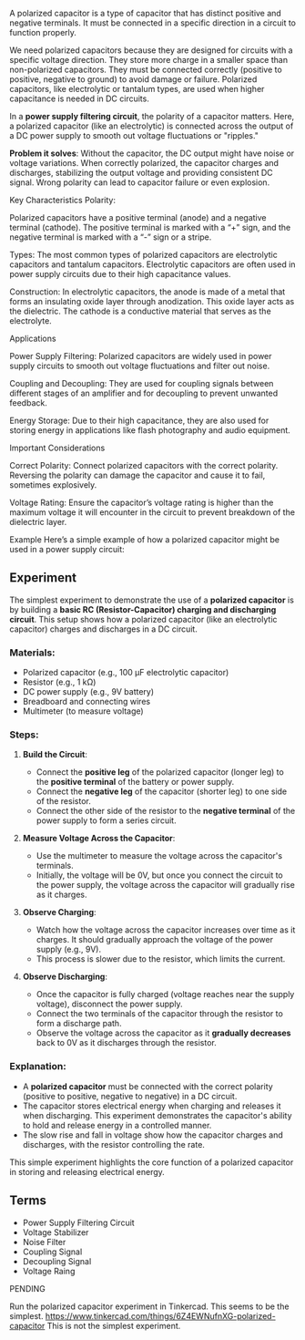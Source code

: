 A polarized capacitor is a type of capacitor that has distinct positive and negative terminals. It must be connected in a specific direction in a circuit to function properly.

We need polarized capacitors because they are designed for circuits with a specific voltage direction. They store more charge in a smaller space than non-polarized capacitors. They must be connected correctly (positive to positive, negative to ground) to avoid damage or failure. Polarized capacitors, like electrolytic or tantalum types, are used when higher capacitance is needed in DC circuits.

In a **power supply filtering circuit**, the polarity of a capacitor matters. Here, a polarized capacitor (like an electrolytic) is connected across the output of a DC power supply to smooth out voltage fluctuations or "ripples."

**Problem it solves**: Without the capacitor, the DC output might have noise or voltage variations. When correctly polarized, the capacitor charges and discharges, stabilizing the output voltage and providing consistent DC signal. Wrong polarity can lead to capacitor failure or even explosion.

Key Characteristics
Polarity:

Polarized capacitors have a positive terminal (anode) and a negative terminal (cathode). The positive terminal is marked with a “+” sign, and the negative terminal is marked with a “-” sign or a stripe.

Types:
The most common types of polarized capacitors are electrolytic capacitors and tantalum capacitors. Electrolytic capacitors are often used in power supply circuits due to their high capacitance values.

Construction:
In electrolytic capacitors, the anode is made of a metal that forms an insulating oxide layer through anodization. This oxide layer acts as the dielectric. The cathode is a conductive material that serves as the electrolyte.

Applications

Power Supply Filtering:
Polarized capacitors are widely used in power supply circuits to smooth out voltage fluctuations and filter out noise.

Coupling and Decoupling:
They are used for coupling signals between different stages of an amplifier and for decoupling to prevent unwanted feedback.

Energy Storage:
Due to their high capacitance, they are also used for storing energy in applications like flash photography and audio equipment.

Important Considerations

Correct Polarity:
Connect polarized capacitors with the correct polarity. Reversing the polarity can damage the capacitor and cause it to fail, sometimes explosively.

Voltage Rating:
Ensure the capacitor’s voltage rating is higher than the maximum voltage it will encounter in the circuit to prevent breakdown of the dielectric layer.

Example
Here’s a simple example of how a polarized capacitor might be used in a power supply circuit:

## Experiment

The simplest experiment to demonstrate the use of a **polarized capacitor** is by building a **basic RC (Resistor-Capacitor) charging and discharging circuit**. This setup shows how a polarized capacitor (like an electrolytic capacitor) charges and discharges in a DC circuit.

### Materials:
- Polarized capacitor (e.g., 100 µF electrolytic capacitor)
- Resistor (e.g., 1 kΩ)
- DC power supply (e.g., 9V battery)
- Breadboard and connecting wires
- Multimeter (to measure voltage)

### Steps:

1. **Build the Circuit**:
   - Connect the **positive leg** of the polarized capacitor (longer leg) to the **positive terminal** of the battery or power supply.
   - Connect the **negative leg** of the capacitor (shorter leg) to one side of the resistor.
   - Connect the other side of the resistor to the **negative terminal** of the power supply to form a series circuit.

2. **Measure Voltage Across the Capacitor**:
   - Use the multimeter to measure the voltage across the capacitor's terminals.
   - Initially, the voltage will be 0V, but once you connect the circuit to the power supply, the voltage across the capacitor will gradually rise as it charges.

3. **Observe Charging**:
   - Watch how the voltage across the capacitor increases over time as it charges. It should gradually approach the voltage of the power supply (e.g., 9V).
   - This process is slower due to the resistor, which limits the current.

4. **Observe Discharging**:
   - Once the capacitor is fully charged (voltage reaches near the supply voltage), disconnect the power supply.
   - Connect the two terminals of the capacitor through the resistor to form a discharge path.
   - Observe the voltage across the capacitor as it **gradually decreases** back to 0V as it discharges through the resistor.

### Explanation:
- A **polarized capacitor** must be connected with the correct polarity (positive to positive, negative to negative) in a DC circuit.
- The capacitor stores electrical energy when charging and releases it when discharging. This experiment demonstrates the capacitor's ability to hold and release energy in a controlled manner.
- The slow rise and fall in voltage show how the capacitor charges and discharges, with the resistor controlling the rate.

This simple experiment highlights the core function of a polarized capacitor in storing and releasing electrical energy.

## Terms

- Power Supply Filtering Circuit
- Voltage Stabilizer
- Noise Filter
- Coupling Signal
- Decoupling Signal
- Voltage Raing

PENDING

Run the polarized capacitor experiment in Tinkercad. This seems to be the simplest.
https://www.tinkercad.com/things/6Z4EWNufnXG-polarized-capacitor This is not the simplest experiment.
